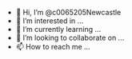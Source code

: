- 👋 Hi, I’m @c0065205Newcastle
- 👀 I’m interested in ...
- 🌱 I’m currently learning ...
- 💞️ I’m looking to collaborate on ...
- 📫 How to reach me ...

<!---
c0065205Newcastle/c0065205Newcastle is a ✨ special ✨ repository because its `README.md` (this file) appears on your GitHub profile.
You can click the Preview link to take a look at your changes.
--->
